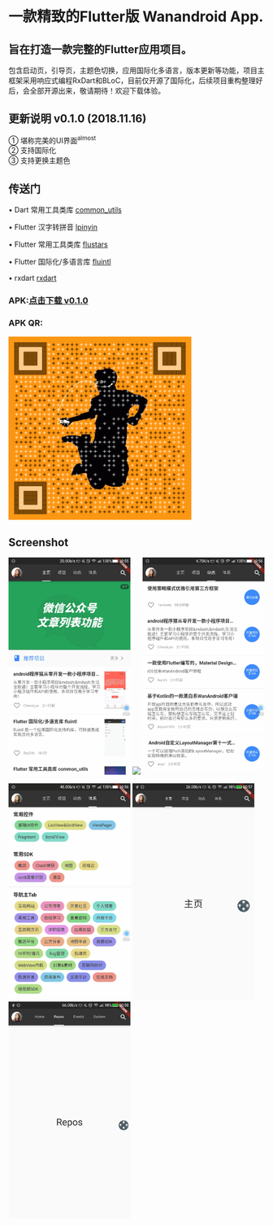 # 一款精致的Flutter版 Wanandroid App.
## 旨在打造一款完整的Flutter应用项目。  
包含启动页，引导页，主题色切换，应用国际化多语言，版本更新等功能，项目主框架采用响应式编程RxDart和BLoC，目前仅开源了国际化，后续项目重构整理好后，会全部开源出来，敬请期待！欢迎下载体验。

## 更新说明 v0.1.0   (2018.11.16)
① 堪称完美的UI界面<sup>almost</sup>  
② 支持国际化  
③ 支持更换主题色  

## 传送门

• Dart    常用工具类库    [common_utils](https://github.com/Sky24n/common_utils)  

• Flutter 汉字转拼音    [lpinyin](https://github.com/flutterchina/lpinyin) 

• Flutter 常用工具类库    [flustars](https://github.com/Sky24n/flustars) 

• Flutter 国际化/多语言库 [fluintl](https://github.com/Sky24n/fluintl) 

• rxdart                 [rxdart](https://github.com/ReactiveX/rxdart) 

### APK:[点击下载 v0.1.0](https://raw.githubusercontent.com/Sky24n/LDocuments/master/AppStore/flutter_wanandroid.apk)

### APK QR:
  ![flutter_wanandroid](https://raw.githubusercontent.com/Sky24n/LDocuments/master/AppImgs/flutter_wanandroid/qrcode.png)

## Screenshot
<img src="https://github.com/Sky24n/LDocuments/blob/master/AppImgs/flutter_wanandroid/2018-10-28_19_55_22.gif" width="240">  <img src="https://github.com/Sky24n/LDocuments/blob/master/AppImgs/flutter_wanandroid/2018-10-28_19_56_02.gif" width="240">  <img src="https://github.com/Sky24n/LDocuments/blob/master/AppImgs/flutter_wanandroid/2018-10-28_19_56_18.gif" width="240">  

<img src="https://github.com/Sky24n/LDocuments/blob/master/AppImgs/flutter_wanandroid/2018-10-28_19_56_49.gif" width="240">  <img src="https://github.com/Sky24n/LDocuments/blob/master/AppImgs/flutter_wanandroid/2018-10-12_00_57_58.gif" width="240">  <img src="https://github.com/Sky24n/LDocuments/blob/master/AppImgs/flutter_wanandroid/2018-10-12_00_58_49.gif" width="240">  




